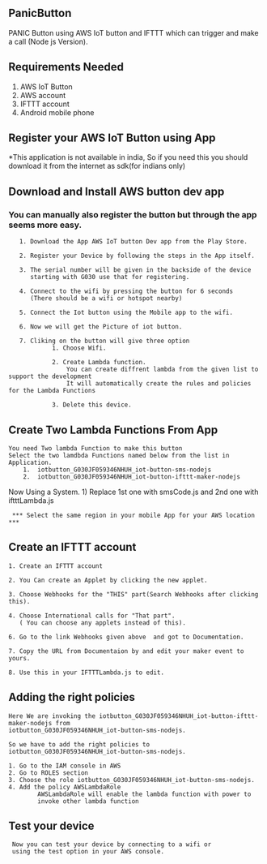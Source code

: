 ## PanicButton
PANIC Button using AWS IoT button and IFTTT which can trigger and make a call (Node js Version).

## Requirements Needed
1. AWS IoT Button
2. AWS account
3. IFTTT account
4. Android mobile phone
## Register your AWS IoT Button using App
*This application is not available in india, So if you need this you should download it from the internet as sdk(for
indians only)

## Download and Install AWS button dev app
   ### You can manually also register the button but through the app seems more easy.
       1. Download the App AWS IoT button Dev app from the Play Store.
       
       2. Register your Device by following the steps in the App itself.
       
       3. The serial number will be given in the backside of the device 
          starting with G030 use that for registering.
          
       4. Connect to the wifi by pressing the button for 6 seconds
          (There should be a wifi or hotspot nearby)
       
       5. Connect the Iot button using the Mobile app to the wifi.
       
       6. Now we will get the Picture of iot button.
       
       7. Cliking on the button will give three option
                1. Choose Wifi.
                
                2. Create Lambda function.
                    You can create diffrent lambda from the given list to support the development
                    It will automatically create the rules and policies for the Lambda Functions
                    
                3. Delete this device.
## Create Two Lambda Functions From App
    You need Two lambda Function to make this button
    Select the two lamdbda Functions named below from the list in Application.
        1.  iotbutton_G030JF059346NHUH_iot-button-sms-nodejs
        2.  iotbutton_G030JF059346NHUH_iot-button-ifttt-maker-nodejs
Now Using a System.
     1) Replace 1st one with smsCode.js and 2nd one with iftttLambda.js
     
     *** Select the same region in your mobile App for your AWS location ***
## Create an IFTTT account
    1. Create an IFTTT account 
    
    2. You Can create an Applet by clicking the new applet.
    
    3. Choose Webhooks for the "THIS" part(Search Webhooks after clicking this).
    
    4. Choose International calls for "That part".
       ( You can choose any applets instead of this).
       
    6. Go to the link Webhooks given above  and got to Documentation.
    
    7. Copy the URL from Documentaion by and edit your maker event to yours.
    
    8. Use this in your IFTTTLambda.js to edit.
## Adding the right policies
    Here We are invoking the iotbutton_G030JF059346NHUH_iot-button-ifttt-maker-nodejs from 
    iotbutton_G030JF059346NHUH_iot-button-sms-nodejs.
    
    So we have to add the right policies to iotbutton_G030JF059346NHUH_iot-button-sms-nodejs.
    
    1. Go to the IAM console in AWS
    2. Go to ROLES section
    3. Choose the role iotbutton_G030JF059346NHUH_iot-button-sms-nodejs.
    4. Add the policy AWSLambdaRole
            AWSLambdaRole will enable the lambda function with power to
            invoke other lambda function
## Test your device
     Now you can test your device by connecting to a wifi or
     using the test option in your AWS console.
